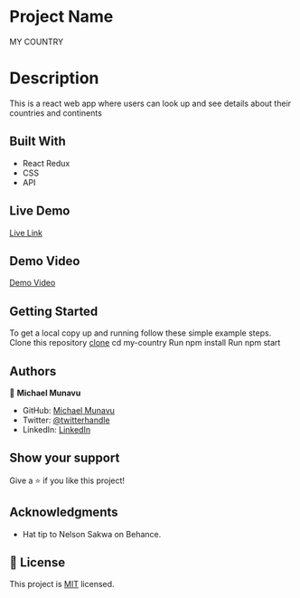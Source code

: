 # Project Name
MY COUNTRY

# Description
This is a react web app where users can look up and see details about their countries and continents


## Built With

- React Redux
- CSS
- API

## Live Demo 

[Live  Link](https://sunny-rabanadas-0cd377.netlify.app/)

## Demo Video


[Demo Video](https://www.loom.com/share/77c88a658fe444fe9854242fbefd0d1a/)




## Getting Started

To get a local copy up and running follow these simple example steps.
Clone this repository [clone](https://github.com/MICHAELMUNAVU83/my-country.git)
cd my-country
Run npm install
Run npm start

## Authors

👤 **Michael Munavu**

- GitHub: [Michael Munavu](https://github.com/MICHAELMUNAVU83)
- Twitter: [@twitterhandle](https://twitter.com/MunavuMichael)
- LinkedIn: [LinkedIn](https://www.linkedin.com/in/michael-munavu/)

## Show your support

Give a ⭐️ if you like this project!

## Acknowledgments

- Hat tip to Nelson Sakwa on Behance.


## 📝 License

This project is [MIT](https://github.com/microverseinc/readme-template/blob/master/MIT.md) licensed.
